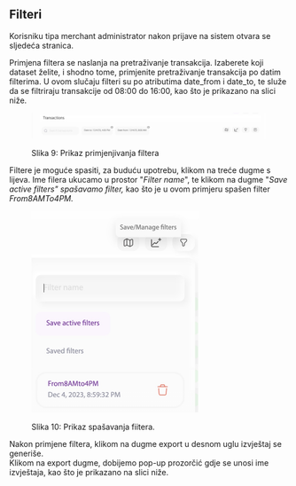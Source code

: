 ## Filteri

Korisniku tipa merchant administrator nakon prijave na sistem otvara se sljedeća stranica.

Primjena filtera se naslanja na pretraživanje transakcija. Izaberete koji dataset želite, i shodno tome, primjenite pretraživanje transakcija po datim filterima. U ovom slučaju filteri su po atributima date\_from i date\_to, te služe da se filtriraju transakcije od 08:00 do 16:00, kao što je prikazano na slici niže.

<figure><img src="../.gitbook/assets/658637F3-2ADF-4AB5-AD8A-4BB7D7B7A7DB.jpeg" alt=""><figcaption><p>Slika 9: Prikaz primjenjivanja filtera</p></figcaption></figure>

Filtere je moguće spasiti, za buduću upotrebu, klikom na treće dugme s lijeva. Ime filera ukucamo u prostor "_Filter name_", te klikom na dugme "_Save active filters" spašavamo filter,_ kao što je u ovom primjeru spašen filter _From8AMTo4PM._

<figure><img src="../.gitbook/assets/4526E301-A4C9-487A-9A9F-0FCE67051CB9.jpeg" alt="" width="301"><figcaption><p>Slika 10: Prikaz spašavanja fiitera.</p></figcaption></figure>

Nakon primjene filtera, klikom na dugme export u desnom uglu izvještaj se generiše. \
Klikom na export dugme, dobijemo pop-up prozorčić gdje se unosi ime izvještaja, kao što je prikazano na slici niže.

